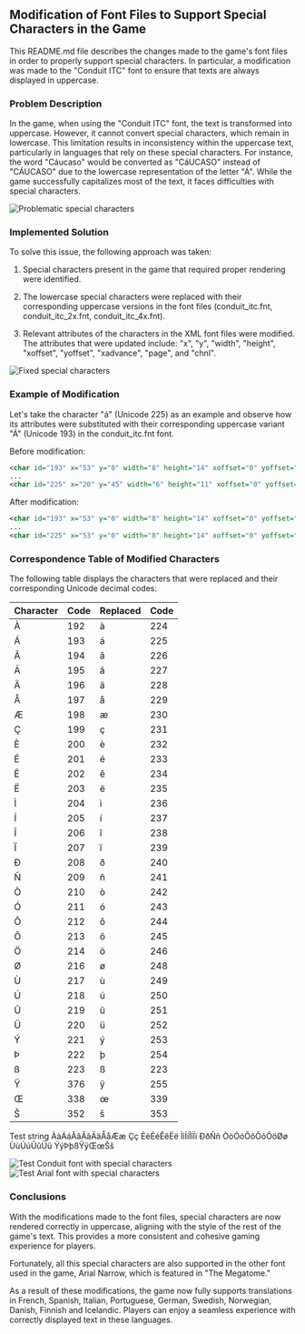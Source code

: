 ## Modification of Font Files to Support Special Characters in the Game

This README.md file describes the changes made to the game's font files in order to properly support special characters. In particular, a modification was made to the "Conduit ITC" font to ensure that texts are always displayed in uppercase.

### Problem Description

In the game, when using the "Conduit ITC" font, the text is transformed into uppercase. However, it cannot convert special characters, which remain in lowercase. This limitation results in inconsistency within the uppercase text, particularly in languages that rely on these special characters. For instance, the word "Cáucaso" would be converted as "CáUCASO" instead of "CÁUCASO" due to the lowercase representation of the letter "Á". While the game successfully capitalizes most of the text, it faces difficulties with special characters.

![Problematic special characters](../proof/before.PNG)

### Implemented Solution

To solve this issue, the following approach was taken:

1. Special characters present in the game that required proper rendering were identified.

2. The lowercase special characters were replaced with their corresponding uppercase versions in the font files (conduit_itc.fnt, conduit_itc_2x.fnt, conduit_itc_4x.fnt).

3. Relevant attributes of the characters in the XML font files were modified. The attributes that were updated include: "x", "y", "width", "height", "xoffset", "yoffset", "xadvance", "page", and "chnl".

![Fixed special characters](../proof/after.PNG)

### Example of Modification

Let's take the character "á" (Unicode 225) as an example and observe how its attributes were substituted with their corresponding uppercase variant "Á" (Unicode 193) in the conduit_itc.fnt font.

Before modification:
```xml
<char id="193" x="53" y="0" width="8" height="14" xoffset="0" yoffset="0" xadvance="7" page="0" chnl="15" />
...
<char id="225" x="20" y="45" width="6" height="11" xoffset="0" yoffset="3" xadvance="7" page="0" chnl="15" />
```

After modification:
```xml
<char id="193" x="53" y="0" width="8" height="14" xoffset="0" yoffset="0" xadvance="7" page="0" chnl="15" />
...
<char id="225" x="53" y="0" width="8" height="14" xoffset="0" yoffset="0" xadvance="7" page="0" chnl="15" />
```

### Correspondence Table of Modified Characters

The following table displays the characters that were replaced and their corresponding Unicode decimal codes:


| Character | Code | Replaced | Code |
|-----------|------|----------|------|
| À         | 192  | à        | 224  |
| Á         | 193  | á        | 225  |
| Â         | 194  | â        | 226  |
| Ã         | 195  | ã        | 227  |
| Ä         | 196  | ä        | 228  |
| Å         | 197  | å        | 229  |
| Æ         | 198  | æ        | 230  |
| Ç         | 199  | ç        | 231  |
| È         | 200  | è        | 232  |
| É         | 201  | é        | 233  |
| Ê         | 202  | ê        | 234  |
| Ë         | 203  | ë        | 235  |
| Ì         | 204  | ì        | 236  |
| Í         | 205  | í        | 237  |
| Î         | 206  | î        | 238  |
| Ï         | 207  | ï        | 239  |
| Ð         | 208  | ð        | 240  |
| Ñ         | 209  | ñ        | 241  |
| Ò         | 210  | ò        | 242  |
| Ó         | 211  | ó        | 243  |
| Ô         | 212  | ô        | 244  |
| Õ         | 213  | õ        | 245  |
| Ö         | 214  | ö        | 246  |
| Ø         | 216  | ø        | 248  |
| Ù         | 217  | ù        | 249  |
| Ú         | 218  | ú        | 250  |
| Û         | 219  | û        | 251  |
| Ü         | 220  | ü        | 252  |
| Ý         | 221  | ý        | 253  |
| Þ         | 222  | þ        | 254  |
| ß         | 223  | ß        | 223  |
| Ÿ         | 376  | ÿ        | 255  |
| Œ         | 338  | œ        | 339  |
| Š         | 352  | š        | 353  |

Test string ÀàÁáÂâÃãÄäÅåÆæ Çç ÈèÉéÊêËë ÌìÍíÎîÏï ÐðÑñ ÒòÓóÔôÕõÖöØø ÙùÚúÛûÜü ÝýÞþßŸÿŒœŠš

![Test Conduit font with special characters](../proof/test-conduit.PNG)
![Test Arial font with special characters](../proof/test-arial.PNG)

### Conclusions

With the modifications made to the font files, special characters are now rendered correctly in uppercase, aligning with the style of the rest of the game's text. This provides a more consistent and cohesive gaming experience for players.

Fortunately, all this special characters are also supported in the other font used in the game, Arial Narrow, which is featured in "The Megatome."

As a result of these modifications, the game now fully supports translations in French, Spanish, Italian, Portuguese, German, Swedish, Norwegian, Danish, Finnish and Icelandic. Players can enjoy a seamless experience with correctly displayed text in these languages.

